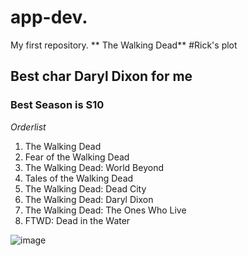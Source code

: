 # app-dev.
My first repository.
** The Walking Dead**
#Rick's plot
## Best char Daryl Dixon for me
### Best Season is S10 
*Orderlist*
1. The Walking Dead
2. Fear of the Walking Dead
3. The Walking Dead: World Beyond
4. Tales of the Walking Dead
5. The Walking Dead: Dead City
6. The Walking Dead: Daryl Dixon
7. The Walking Dead:  The Ones Who Live
8. FTWD: Dead in the Water
   
![image](https://github.com/alilibong/app-dev./assets/169524284/f904f9b0-0742-4bff-b945-996a8e4e8ed0)

